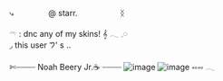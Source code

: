 
   ⤷  ⠀ ⠀ ⠀ ⠀    @ starr.  ⠀ ⠀ ⠀ ⠀ ⠀    ᛝ

   𓍼     :  dnc any of my skins!  𝄞
              𓂃 𓈒𓏸    
        ◞  this user 𑁤' s ..

  ✄┈┈┈┈ Noah  Beery  Jr.☕ ┈┈┈┈
![image](https://github.com/user-attachments/assets/c4ba22ff-e6e8-437c-8153-e1cca042c52e)
![image](https://github.com/user-attachments/assets/89c28e4d-226b-4e24-988e-ca9cf0914c55)
      ༝༚༝༚   𓂃
